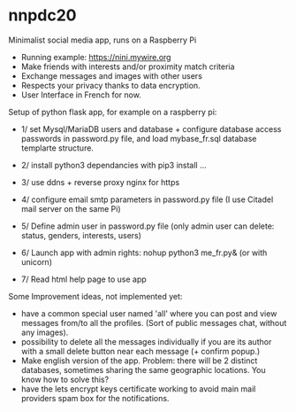 # nnpdc20
Minimalist social media app, runs on a Raspberry Pi
- Running example: https://nini.mywire.org
- Make friends with interests and/or proximity match criteria
- Exchange messages and images with other users
- Respects your privacy thanks to data encryption.
- User Interface in French for now.

Setup of python flask app, for example on a raspberry pi:
- 1/ set Mysql/MariaDB users and database + 
   configure database access passwords in password.py file, and load mybase_fr.sql database templarte structure.
- 2/ install python3 dependancies with pip3 install ...
- 3/ use ddns + reverse proxy nginx for https
- 4/ configure email smtp parameters in password.py file
    (I use Citadel mail server on the same Pi)
- 5/ Define admin user in password.py file
  (only admin user can delete: status, genders, interests, users)

- 6/ Launch app with admin rights: nohup python3 me_fr.py&  (or with unicorn)
- 7/ Read html help page to use app



Some Improvement ideas, not implemented yet:

- have a common special user named 'all' where you can post and view messages from/to all the profiles. 
(Sort of public messages chat, without any images).
- possibility to delete all the messages individually if you are its author with a small delete button near each message (+ confirm popup.)
- Make english version of the app. Problem: there will be 2 distinct databases, sometimes sharing the same geographic locations. You know how to solve this?
- have the lets encrypt keys certificate working to avoid main mail providers spam box for the notifications.
